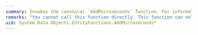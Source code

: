 ```yaml
---
summary: Invokes the canonical `AddMicroseconds` function. For information about the canonical `AddMicroseconds` function, see [Date and Time Canonical Functions](~/docs/framework/data/adonet/ef/language-reference/date-and-time-canonical-functions.md).
remarks: "You cannot call this function directly. This function can only appear within a LINQ to Entities query.  \n  \n This function is translated to a corresponding function in the database."
uid: System.Data.Objects.EntityFunctions.AddMicroseconds*
---
```

